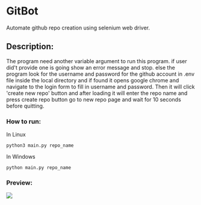 # GitBot

Automate github repo creation using selenium web driver.

## Description:

The program need another variable argument to run this program. if user did't provide one is going show an error message and stop. else the program look for the username and password for the github account in .env file inside the local directory and if found it opens google chrome and navigate to the login form to fill in username and password. Then it will click 'create new repo' button and after loading it will enter the repo name and press create repo button go to new repo page and wait for 10 seconds before quitting. 

### How to run:

In Linux

```
python3 main.py repo_name
```

In Windows

```
python main.py repo_name
```

### Preview:

<img src="https://user-images.githubusercontent.com/91461938/191908417-9005bb5d-d1d0-4465-adb0-49d324cf3936.gif">
